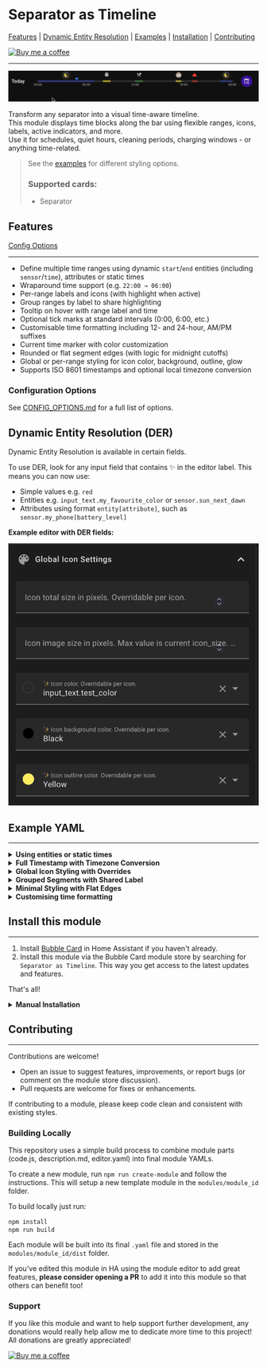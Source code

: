 # Separator as Timeline

[Features](#features) | [Dynamic Entity Resolution](#dynamic-entity-resolution-der) | [Examples](#example-yaml) | [Installation](#install-this-module) | [Contributing](#contributing)

[![Buy me a coffee](https://img.shields.io/badge/Buy_me_a_coffee-yellow?logo=buymeacoffee&logoColor=darkred)](https://buymeacoffee.com/lsmarsden)

---

![TimelineUse.gif](assets/TimelineUse.gif)

Transform any separator into a visual time-aware timeline.  
This module displays time blocks along the bar using flexible ranges, icons, labels, active indicators, and more.  
Use it for schedules, quiet hours, cleaning periods, charging windows - or anything time-related.

> See the [examples](#example-yaml) for different styling options.
>
> ### Supported cards:
>
> - Separator

## Features

[Config Options](#configuration-options)

---

- Define multiple time ranges using dynamic `start`/`end` entities (including `sensor`/`time`), attributes or static times
- Wraparound time support (e.g. `22:00 → 06:00`)
- Per-range labels and icons (with highlight when active)
- Group ranges by label to share highlighting
- Tooltip on hover with range label and time
- Optional tick marks at standard intervals (0:00, 6:00, etc.)
- Customisable time formatting including 12- and 24-hour, AM/PM suffixes
- Current time marker with color customization
- Rounded or flat segment edges (with logic for midnight cutoffs)
- Global or per-range styling for icon color, background, outline, glow
- Supports ISO 8601 timestamps and optional local timezone conversion

### Configuration Options

See [CONFIG_OPTIONS.md](CONFIG_OPTIONS.md) for a full list of options.

## Dynamic Entity Resolution (DER)

Dynamic Entity Resolution is available in certain fields.

To use DER, look for any input field that contains ✨ in the editor label. This means you can now use:

- Simple values e.g. `red`
- Entities e.g. `input_text.my_favourite_color` or `sensor.sun_next_dawn`
- Attributes using format `entity[attribute]`, such as `sensor.my_phone[battery_level]`

**Example editor with DER fields:**

![DER_inputs](../templates/assets/DER%20inputs.png)

## Example YAML

---

  <details>
    <summary><strong>Using entities or static times</strong></summary>
    <p>Mix entity-based and static times with individual labels/icons.</p>

![UsingEntitiesAndStaticTime.png](assets/UsingEntitiesAndStaticTime.png)

```yaml
type: custom:bubble-card
card_type: separator
modules:
  - default
  - separator_as_timeline
separator_as_timeline:
  show_current_time: false
  rounded_edges: true
  marker_color: red
  ranges:
    "0":
      start: "12:30"
      end: "13:30"
      label: Lunch
      color: blue
      icon: mdi:food-apple
      icon_color: green
    "1":
      start_entity: sensor.sun_next_rising
      end: "09:00"
      label: School run
      icon: mdi:bus-school
      icon_color: yellow
      color: teal
```

  </details>

  <details>
    <summary><strong>Full Timestamp with Timezone Conversion</strong></summary>

![FullTimestampConversion.png](assets/FullTimestampConversion.png)

```yaml
type: custom:bubble-card
card_type: separator
modules:
  - default
  - separator_as_timeline
separator_as_timeline:
  show_current_time: true
  marker_color: red
  ranges:
    "0":
      start: "2025-04-26T02:00:00+00:00"
      end: "2025-04-26T04:30:00+00:00"
      label: Remote Job
      color: blue
      icon: mdi:briefcase
name: Remote Work
icon: mdi:cloud
```

  </details>

  <details>
    <summary><strong>Global Icon Styling with Overrides</strong></summary>

![GlobalIconStyling.gif](assets/GlobalIconStyling.gif)

```yaml
type: custom:bubble-card
card_type: separator
modules:
  - default
  - separator_as_timeline
separator_as_timeline:
  icon_settings:
    icon_color: orange
    icon_background_color: black
    icon_outline_color: yellow
    icon_active_color: orange
    icon_size: 20px
  show_time_ticks: true
  highlight_active: true
  ranges:
    "0":
      label: Sunset
      end_entity: sensor.sun_next_dusk
      start_entity: sensor.sun_next_setting
      color: deep-orange
      icon: mdi:weather-sunset-down
      icon_settings:
        icon_size: 16px
        icon_image_size: 12px
    "1":
      label: Sunrise
      start_entity: sensor.sun_next_dawn
      end_entity: sensor.sun_next_rising
      icon: mdi:weather-sunset-up
      color: deep-orange
    "2":
      label: Night
      start_entity: sensor.sun_next_dusk
      end_entity: sensor.sun_next_dawn
      icon: mdi:weather-night
      color: purple
      icon_settings:
        icon_color: white
        icon_size: 18

name: Sun
icon: mdi:sun-clock
```

  </details>

  <details>
    <summary><strong>Grouped Segments with Shared Label</strong></summary>
    <p>Hovering over a segment highlights all segments with the same <code>label</code>, regardless of icon or color.</p>

![GroupLabels.gif](assets/GroupLabels.gif)

```yaml
type: custom:bubble-card
card_type: separator
modules:
  - default
  - separator_as_timeline
separator_as_timeline:
  show_time_ticks: true
  show_current_time: false
  ranges:
    "0":
      start: "01:00"
      end: "01:20"
      label: Flight
      color: red
      icon: mdi:airplane-takeoff
      icon_outline_color: transparent
    "1":
      start: "01:15"
      end: "12:30"
      label: Flight
      color: orange
      icon: mdi:airplane
      icon_outline_color: transparent
    "2":
      start: "12:30"
      end: "12:50"
      label: Flight
      color: red
      icon: mdi:airplane-landing
      icon_outline_color: transparent
    "3":
      start: "15:30"
      end: "18:00"
      label: "Relax"
      color: green
      icon: mdi:umbrella-beach
      icon_color: yellow
      icon_outline_color: transparent
```

  </details>

  <details>
    <summary><strong>Minimal Styling with Flat Edges</strong></summary>

![Minimal.gif](assets/Minimal.gif)

```yaml
type: custom:bubble-card
card_type: separator
modules:
  - default
  - separator_as_timeline
separator_as_timeline:
  show_time_ticks: false
  show_current_time: false
  rounded_edges: false
  ranges:
    "0":
      start: "01:00"
      end: "03:00"
      label: Task
      color: red
    "1":
      start: "10:30"
      end: "12:00"
      label: Lunch
      color: green
name: Flat Layout
icon: mdi:timeline
```

  </details>

  <details>
    <summary><strong>Customising time formatting</strong></summary>

![TimeCustomisation.gif](assets/TimeCustomisation.gif)

```yaml
type: custom:bubble-card
card_type: separator
modules:
  - default
  - separator_as_timeline
separator_as_timeline:
  show_time_ticks: true
  show_current_time: false
  ranges:
    "0":
      start: "15:30"
      end: "18:00"
      label: "Study"
      color: blue
      icon: mdi:desk-lamp
      icon_color: blue
      icon_outline_color: purple
  time_format:
    use_24_hour: true
    append_suffix: false
    pad_hours: true
    show_minutes: true
    timeline:
      override: true
      use_24_hour: false
      append_suffix: true
      show_minutes: false
      pad_hours: false
```

  </details>

## Install this module

---

1. Install [Bubble Card](https://github.com/Clooos/Bubble-Card) in Home Assistant if you haven't already.
2. Install this module via the Bubble Card module store by searching for `Separator as Timeline`. This way you get access to the latest updates and features.

That's all!

<details><summary><strong>Manual Installation</strong></summary>

Built modules are available in the `modules/separator_as_timeline/dist/` folder for manual installation.

To install the built YAML directly, go to the module store and use the 'Import from YAML' option, then paste the built
module inside.

</details>

## Contributing

---

Contributions are welcome!

- Open an issue to suggest features, improvements, or report bugs (or comment on the module store discussion).
- Pull requests are welcome for fixes or enhancements.

If contributing to a module, please keep code clean and consistent with existing styles.

### Building Locally

This repository uses a simple build process to combine module parts (code.js, description.md, editor.yaml) into final module YAMLs.

To create a new module, run `npm run create-module` and follow the instructions. This will setup
a new template module in the `modules/module_id` folder.

To build locally just run:

```
npm install
npm run build
```

Each module will be built into its final `.yaml` file and stored in the `modules/module_id/dist` folder.

If you've edited this module in HA using the module editor to add great features, **please consider
opening a PR** to add it into this module so that others can benefit too!

### Support

If you like this module and want to help support further development, any donations
would really help allow me to dedicate more time to this project! All donations are greatly appreciated!

[![Buy me a coffee](https://img.shields.io/badge/Buy_me_a_coffee-yellow?logo=buymeacoffee&logoColor=darkred)](https://buymeacoffee.com/lsmarsden)
